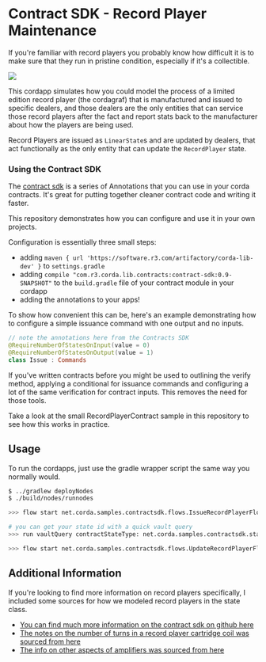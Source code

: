# Contract SDK - Record Player Maintenance


If you're familiar with record players you probably know how difficult it is to make sure that they run in pristine condition, especially if it's a collectible.

![](./cordaphone.png)


This cordapp simulates how you could model the process of a limited edition record player (the cordagraf) that is manufactured and issued to specific dealers, and those dealers are the only entities that can service those record players after the fact and report stats back to the manufacturer about how the players are being used.

Record Players are issued as `LinearState`s and are updated by dealers, that act functionally as the only entity that can update the `RecordPlayer` state.


### Using the Contract SDK

The [contract sdk](https://github.com/corda/contract-sdk) is a series of Annotations that you can use in your corda contracts. It's great for putting together cleaner contract code and writing it faster.

This repository demonstrates how you can configure and use it in your own projects.

Configuration is essentially three small steps:

- adding `maven { url 'https://software.r3.com/artifactory/corda-lib-dev' }` to `settings.gradle`
- adding `compile "com.r3.corda.lib.contracts:contract-sdk:0.9-SNAPSHOT"` to the `build.gradle` file of your contract module in your cordapp
- adding the annotations to your apps!


To show how convenient this can be, here's an example demonstrating how to configure a simple issuance command with one output and no inputs.

```kotlin
// note the annotations here from the Contracts SDK
@RequireNumberOfStatesOnInput(value = 0)
@RequireNumberOfStatesOnOutput(value = 1)
class Issue : Commands
```

If you've written contracts before you might be used to outlining the verify method, applying a conditional for issuance commands and configuring a lot of the same verification for contract inputs. This removes the need for those tools.

Take a look at the small RecordPlayerContract sample in this repository to see how this works in practice.

## Usage

To run the cordapps, just use the gradle wrapper script the same way you normally would.

```sh
$ ../gradlew deployNodes
$ ./build/nodes/runnodes

>>> flow start net.corda.samples.contractsdk.flows.IssueRecordPlayerFlow dealer: "O=Alice Audio,L=New York,C=US", needle: spherical

# you can get your state id with a quick vault query
>>> run vaultQuery contractStateType: net.corda.samples.contractsdk.states.RecordPlayerState

>>> flow start net.corda.samples.contractsdk.flows.UpdateRecordPlayerFlow stateId: < Place State ID here >, needleId: spherical, magneticStrength: 100, coilTurns: 100, amplifierSNR: 10000, songsPlayed: 100
```

## Additional Information

If you're looking to find more information on record players specifically, I included some sources for how we modeled record players in the state class.

- [You can find much more information on the contract sdk on github here](https://github.com/corda/contract-sdk)
- [The notes on the number of turns in a record player cartridge coil was sourced from here](https://www.vinylengine.com/turntable_forum/viewtopic.php?t=35449)
- [The info on other aspects of amplifiers was sourced from here](https://www.cambridgeaudio.com/usa/en/blog/amplifier-specifications)


